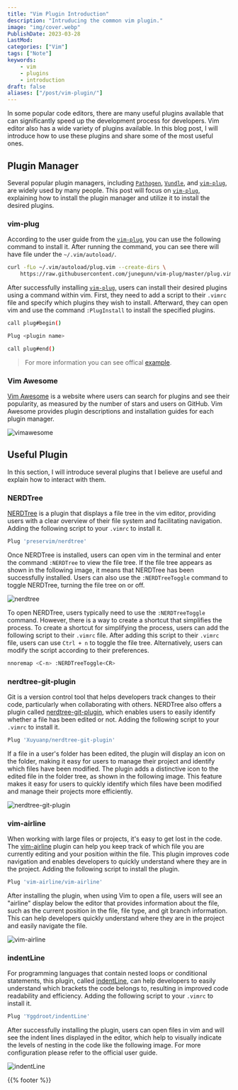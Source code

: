 ```yaml
---
title: "Vim Plugin Introduction"
description: "Intruducing the common vim plugin."
image: "img/cover.webp"
PublishDate: 2023-03-28
LastMod: 
categories: ["Vim"]
tags: ["Note"]
keywords:
    - vim
    - plugins
    - introduction
draft: false
aliases: ["/post/vim-plugin/"]
---
```


In some popular code editors, there are many useful plugins available that can significantly speed up the development process for developers. Vim editor also has a wide variety of plugins available. In this blog post, I will introduce how to use these plugins and share some of the most useful ones.

## Plugin Manager

Several popular plugin managers, including [`Pathogen`](https://github.com/tpope/vim-pathogen), [`Vundle`](https://github.com/VundleVim/Vundle.vim), and [`vim-plug`](https://github.com/junegunn/vim-plug), are widely used by many people. This post will focus on [`vim-plug`](https://github.com/junegunn/vim-plug), explaining how to install the plugin manager and utilize it to install the desired plugins.

### vim-plug

According to the user guide from the [`vim-plug`](https://github.com/junegunn/vim-plug), you can use the following command to install it. After running the command, you can see there will have file under the `~/.vim/autoload/`.

```bash
curl -fLo ~/.vim/autoload/plug.vim --create-dirs \
    https://raw.githubusercontent.com/junegunn/vim-plug/master/plug.vim
```

After successfully installing [`vim-plug`](https://github.com/junegunn/vim-plug), users can install their desired plugins using a command within vim. First, they need to add a script to their `.vimrc` file and specify which plugins they wish to install. Afterward, they can open vim and use the command `:PlugInstall` to install the specified plugins.

```bash
call plug#begin()

Plug <plugin name>

call plug#end()
```

> For more information you can see offical [example](https://github.com/junegunn/vim-plug#example).

### Vim Awesome

[Vim Awesome](https://vimawesome.com/) is a website where users can search for plugins and see their popularity, as measured by the number of stars and users on GitHub. Vim Awesome provides plugin descriptions and installation guides for each plugin manager.

![vimawesome](img/vimawesome.webp)

## Useful Plugin

In this section, I will introduce several plugins that I believe are useful and explain how to interact with them.

### NERDTree

[NERDTree](https://github.com/preservim/nerdtree) is a plugin that displays a file tree in the vim editor, providing users with a clear overview of their file system and facilitating navigation. Adding the following script to your `.vimrc` to install it.

```bash
Plug 'preservim/nerdtree'
```

Once NERDTree is installed, users can open vim in the terminal and enter the command `:NERDTree` to view the file tree. If the file tree appears as shown in the following image, it means that NERDTree has been successfully installed. Users can also use the `:NERDTreeToggle` command to toggle NERDTree, turning the file tree on or off.

![nerdtree](img/nerdtree.webp)

To open NERDTree, users typically need to use the `:NERDTreeToggle` command. However, there is a way to create a shortcut that simplifies the process. To create a shortcut for simplifying the process, users can add the following script to their `.vimrc` file. After adding this script to their `.vimrc` file, users can use `Ctrl + n` to toggle the file tree. Alternatively, users can modify the script according to their preferences.

```bash
nnoremap <C-n> :NERDTreeToggle<CR>
```

### nerdtree-git-plugin

Git is a version control tool that helps developers track changes to their code, particularly when collaborating with others. NERDTree also offers a plugin called [nerdtree-git-plugin](https://github.com/Xuyuanp/nerdtree-git-plugin), which enables users to easily identify whether a file has been edited or not. Adding the following script to your `.vimrc` to install it.

```bash
Plug 'Xuyuanp/nerdtree-git-plugin'
```

If a file in a user's folder has been edited, the plugin will display an icon on the folder, making it easy for users to manage their project and identify which files have been modified. The plugin adds a distinctive icon to the edited file in the folder tree, as shown in the following image. This feature makes it easy for users to quickly identify which files have been modified and manage their projects more efficiently.

![nerdtree-git-plugin](img/nerdtree-git-plugin.webp)

### vim-airline

When working with large files or projects, it's easy to get lost in the code. The [vim-airline](https://github.com/vim-airline/vim-airline) plugin can help you keep track of which file you are currently editing and your position within the file. This plugin improves code navigation and enables developers to quickly understand where they are in the project. Adding the following script to install the plugin.

```bash
Plug 'vim-airline/vim-airline'
```

After installing the plugin, when using Vim to open a file, users will see an "airline" display below the editor that provides information about the file, such as the current position in the file, file type, and git branch information. This can help developers quickly understand where they are in the project and easily navigate the file.

![vim-airline](img/vim-airline.webp)

### indentLine

For programming languages that contain nested loops or conditional statements, this plugin, called [indentLine](https://github.com/Yggdroot/indentLine), can help developers to easily understand which brackets the code belongs to, resulting in improved code readability and efficiency. Adding the following script to your `.vimrc` to install it.

```bash
Plug 'Yggdroot/indentLine'
```

After successfully installing the plugin, users can open files in vim and will see the indent lines displayed in the editor, which help to visually indicate the levels of nesting in the code like the following image. For more configuration please refer to the official user guide.

![indentLine](img/indentLine.webp)

{{% footer %}}
